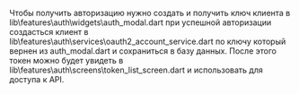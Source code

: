 Чтобы получить авторизацию нужно создать и получить ключ клиента в lib\features\auth\widgets\auth_modal.dart при успешной авторизации создасться клиент в lib\features\auth\services\oauth2_account_service.dart по ключу который вернен из auth_modal.dart и сохраниться в базу данных. После этого токен можно будет увидеть в lib\features\auth\screens\token_list_screen.dart и использовать для доступа к API.